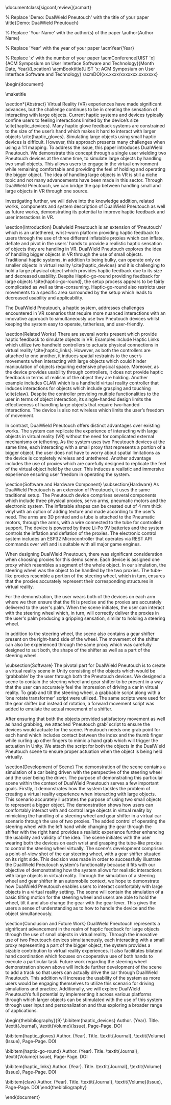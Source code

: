 \documentclass[sigconf,review]{acmart}

% Replace 'Demo: DualWield Pneutouch' with the title of your paper
\title{Demo: DualWield Pneutouch}

% Replace 'Your Name' with the author(s) of the paper
\author{Author Name}

% Replace 'Year' with the year of your paper
\acmYear{Year}

% Replace 'x' with the number of your paper
\acmConference[UIST 'x]{ACM Symposium on User Interface Software and Technology}{Month Date, Year}{Location}
\acmBooktitle{UIST 'x: ACM Symposium on User Interface Software and Technology}
\acmDOI{xx.xxxx/xxxxxxx.xxxxxxx}

\begin{document}

\maketitle

\section*{Abstract}
Virtual Reality (VR) experiences have made significant advances, but the challenge continues to be in creating the sensation of interacting with large objects. Current haptic systems and devices typically confine users to feeling interactions limited by the device’s size \cite{haptic_devices}. Many haptic glove feedback systems are constrained to the size of the user’s hand which makes it hard to interact with larger objects \cite{haptic_gloves}. Simulating large objects using small haptic devices is difficult. However, this approach presents many challenges when using a 1:1 mapping. To address the issue, this paper introduces DualWield Pneutouch. We demonstrate this concept through a single user wielding two Pneutouch devices at the same time, to simulate large objects by handling two small objects. This allows users to engage in the virtual environment while remaining comfortable and providing the feel of holding and operating the bigger object. The idea of handling large objects in VR is still a niche topic and not many advancements have been made in this sector. Through DualWield Pneutouch, we can bridge the gap between handling small and large objects in VR through one source.

Investigating further, we will delve into the knowledge addition, related works, components and system description of DualWield Pneutouch as well as future works, demonstrating its potential to improve haptic feedback and user interactions in VR.

\section{Introduction}
Dualwield Pneutouch is an extension of ‘Pneutouch’ which is an untethered, wrist-worn platform providing haptic feedback to users through the use of three different inflatable proxies which can inflate, deflate and pivot in the users' hands to provide a realistic haptic sensation of objects they are handling in VR. DualWield Pneutouch explores the idea of handling bigger objects in VR through the use of small objects. Traditional haptic systems, in addition to being bulky, can operate only on smaller objects in virtual reality \cite{haptic_devices} and it is challenging to hold a large physical object which provides haptic feedback due to its size and decreased usability. Despite Haptic-go-round providing feedback for large objects \cite{haptic-go-round}, the setup process appears to be fairly complicated as well as time-consuming. Haptic-go-round also restricts user movements to a specific area surrounded by the setup which leads to decreased usability and applicability.

The DualWield Pneutouch, a haptic system, addresses challenges encountered in VR scenarios that require more nuanced interactions with an innovative approach to simultaneously use two Pneutouch devices whilst keeping the system easy to operate, tetherless, and user-friendly.

\section{Related Works}
There are several works present which provide haptic feedback to simulate objects in VR. Examples include Haptic Links which utilize two handheld controllers to actuate physical connections in virtual reality \cite{haptic_links}. However, as both the controllers are attached to one another, it induces spatial restraints to the user’s movements when interacting with large objects which could hinder manipulation of objects requiring extensive physical space. Moreover, as the device provides usability through controllers, it does not provide haptic feedback in terms of realism of the object they are holding. Another example includes CLAW which is a handheld virtual reality controller that induces interactions for objects which include grasping and touching \cite{claw}. Despite the controller providing multiple functionalities to the user in terms of object interaction, its single-handed design limits the effectiveness of handling large objects that require two-handed interactions. The device is also not wireless which limits the user’s freedom of movement.

In contrast, DualWield Pneutouch offers distinct advantages over existing works. The system can replicate the experience of interacting with large objects in virtual reality (VR) without the need for complicated external mechanisms or tethering. As the system uses two Pneutouch devices at the same time, each interacting with a small proxy that represents a portion of a bigger object, the user does not have to worry about spatial limitations as the device is completely wireless and untethered. Another advantage includes the use of proxies which are carefully designed to replicate the feel of the virtual object held by the user. This induces a realistic and immersive experience ensuring user freedom in operating the system.

\section{Software and Hardware Component}
\subsection{Hardware}
As DualWield Pneutouch is an extension of Pneutouch, it uses the same traditional setup. The Pneutouch device comprises several components which include three physical proxies, servo arms, pneumatic motors and the electronic system. The inflatable shapes can be created out of 4 mm thick vinyl with an option of adding texture and made according to the user’s need. The arms are 3D printed and a tube is attached to the Pneumatic motors, through the arms, with a wire connected to the tube for controlled support. The device is powered by three Li-Po 9V batteries and the system controls the inflation and deflation of the proxies. The electronic control system includes an ESP32 Microcontroller that operates via REST API commands over wifi and is suitable with all major game engines.

When designing DualWield Pneutouch, there was significant consideration when choosing proxies for this demo scene. Each device is assigned one proxy which resembles a segment of the whole object. In our simulation, the steering wheel was the object to be handled by the two proxies. The tube-like proxies resemble a portion of the steering wheel, which in turn, ensures that the proxies accurately represent their corresponding structures in virtual reality.

For the demonstration, the user wears both of the devices on each arm where we then ensure that the fit is precise and the proxies are accurately delivered to the user's palm. When the scene initiates, the user can interact with the steering wheel which, in turn, will correctly deliver the proxies in the user's palm producing a gripping sensation, similar to holding a steering wheel.

In addition to the steering wheel, the scene also contains a gear shifter present on the right-hand side of the wheel. The movement of the shifter can also be experienced through the same proxy which was carefully designed to suit both, the shape of the shifter as well as a part of the steering wheel.

\subsection{Software}
The pivotal part for DualWield Pneutouch is to create a virtual reality scene in Unity consisting of the objects which would be ‘grabbable’ by the user through both the Pneutouch devices. We designed a scene to contain the steering wheel and gear shifter to be present in a way that the user can accurately feel the impression of driving a car in virtual reality. To grab and tilt the steering wheel, a grabbable script along with a ‘one rotate transformer’ script were utilized. The same scripts were used for the gear shifter but instead of rotation, a forward movement script was added to emulate the actual movement of a shifter.

After ensuring that both the objects provided satisfactory movement as well as hand grabbing, we attached ‘Pneutouch grab’ script to ensure the devices would actuate for the scene. Pneutouch needs one grab point for each hand which includes contact between the index and the thumb finger while curling up other fingers to mimic a hand grab which will trigger the actuation in Unity. We attach the script for both the objects in the DualWield Pneutouch scene to ensure proper actuation when the object is being held virtually.

\section{Development of Scene}
The demonstration of the scene contains a simulation of a car being driven with the perspective of the steering wheel and the user being the driver. The purpose of demonstrating this particular scene within the context of DualWield Pneutouch serves a few important goals. Firstly, it demonstrates how the system tackles the problem of creating a virtual reality experience when interacting with large objects. This scenario accurately illustrates the purpose of using two small objects to represent a bigger object. The demonstration shows how users can comfortably interact with and control large objects in virtual reality by mimicking the handling of a steering wheel and gear shifter in a virtual car scenario through the use of two proxies. The added control of operating the steering wheel with the left hand while changing the gear through the shifter with the right hand provides a realistic experience further enhancing the usability and validity of the idea. The scene initiates with the user wearing both the devices on each wrist and grasping the tube-like proxies to control the steering wheel virtually. The scene's development comprises a point-of-view shot of the car steering wheel, with a gear shifter situated on its right side. This decision was made in order to successfully illustrate the DualWield Pneutouch system's functionality because it fits with our objective of demonstrating how the system allows for realistic interactions with large objects in virtual reality. Through the simulation of a steering wheel and gear shifter in an automobile context, we hope to demonstrate how DualWield Pneutouch enables users to interact comfortably with large objects in a virtual reality setting. The scene will contain the simulation of a basic tilting motion for the steering wheel and users are able to hold the wheel, tilt it and also change the gear with the gear lever. This gives the users a sense of understanding as to how to handle the device and the object simultaneously.

\section{Conclusion and Future Work}
DualWield Pneutouch represents a significant advancement in the realm of haptic feedback for large objects through the use of small objects in virtual reality. Through the innovative use of two Pneutouch devices simultaneously, each interacting with a small proxy representing a part of the bigger object, the system provides a sizable contribution to virtual reality experiences. It also facilitates bilateral hand coordination which focuses on cooperative use of both hands to execute a particular task. Future work regarding the steering wheel demonstration shown above will include further development of the scene to add a track so that users can actually drive the car through DualWield Pneutouch. This addition will increase the usability of the system as more users would be engaging themselves to utilize this scenario for driving simulations and practice. Additionally, we will explore DualWield Pneutouch’s full potential by implementing it across various platforms through which larger objects can be stimulated with the use of this system through user input and personalization and thus exploring a broader range of applications.

\begin{thebibliography}{9}
\bibitem{haptic_devices} 
Author. (Year). Title. \textit{Journal}, \textit{Volume}(Issue), Page-Page. DOI

\bibitem{haptic_gloves} 
Author. (Year). Title. \textit{Journal}, \textit{Volume}(Issue), Page-Page. DOI

\bibitem{haptic-go-round} 
Author. (Year). Title. \textit{Journal}, \textit{Volume}(Issue), Page-Page. DOI

\bibitem{haptic_links} 
Author. (Year). Title. \textit{Journal}, \textit{Volume}(Issue), Page-Page. DOI

\bibitem{claw} 
Author. (Year). Title. \textit{Journal}, \textit{Volume}(Issue), Page-Page. DOI
\end{thebibliography}

\end{document}
